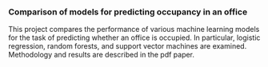### Comparison of models for predicting occupancy in an office
This project compares the performance of various machine learning models for the task of predicting whether an office is occupied. In particular, logistic regression, random forests, and support vector machines are examined. Methodology and results are described in the pdf paper.

